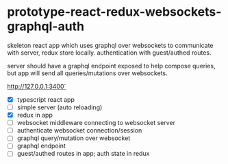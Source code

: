 # prototype-react-redux-websockets-graphql-auth
skeleton react app which uses graphql over websockets to communicate with server, redux store locally. authentication with guest/authed routes.

server should have a graphql endpoint exposed to help compose queries, but app will send all queries/mutations over websockets.

http://127.0.0.1:3400`

- [x] typescript react app
- [ ] simple server (auto reloading)
- [x] redux in app
- [ ] websocket middleware connecting to websocket server
- [ ] authenticate websocket connection/session
- [ ] graphql query/mutation over websocket
- [ ] graphql endpoint
- [ ] guest/authed routes in app; auth state in redux